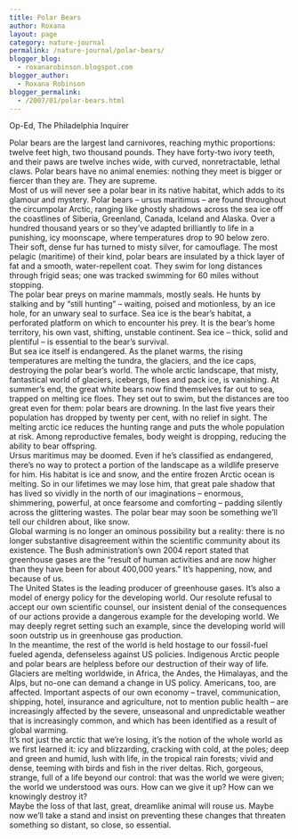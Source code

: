 ```yaml
---
title: Polar Bears
author: Roxana
layout: page
category: nature-journal
permalink: /nature-journal/polar-bears/
blogger_blog:
  - roxanarobinson.blogspot.com
blogger_author:
  - Roxana Robinson
blogger_permalink:
  - /2007/01/polar-bears.html
---
```

Op-Ed, The Philadelphia Inquirer

Polar bears are the largest land carnivores, reaching mythic proportions: twelve feet high, two thousand pounds. They have forty-two ivory teeth, and their paws are twelve inches wide, with curved, nonretractable, lethal claws. Polar bears have no animal enemies: nothing they meet is bigger or fiercer than they are. They are supreme.  
Most of us will never see a polar bear in its native habitat, which adds to its glamour and mystery. Polar bears &#8211; ursus maritimus – are found throughout the circumpolar Arctic, ranging like ghostly shadows across the sea ice off the coastlines of Siberia, Greenland, Canada, Iceland and Alaska. Over a hundred thousand years or so they’ve adapted brilliantly to life in a punishing, icy moonscape, where temperatures drop to 90 below zero. Their soft, dense fur has turned to misty silver, for camouflage. The most pelagic (maritime) of their kind, polar bears are insulated by a thick layer of fat and a smooth, water-repellent coat. They swim for long distances through frigid seas; one was tracked swimming for 60 miles without stopping.  
The polar bear preys on marine mammals, mostly seals. He hunts by stalking and by “still hunting” – waiting, poised and motionless, by an ice hole, for an unwary seal to surface. Sea ice is the bear’s habitat, a perforated platform on which to encounter his prey. It is the bear’s home territory, his own vast, shifting, unstable continent. Sea ice &#8211; thick, solid and plentiful – is essential to the bear’s survival.  
But sea ice itself is endangered. As the planet warms, the rising temperatures are melting the tundra, the glaciers, and the ice caps, destroying the polar bear’s world. The whole arctic landscape, that misty, fantastical world of glaciers, icebergs, floes and pack ice, is vanishing. At summer’s end, the great white bears now find themselves far out to sea, trapped on melting ice floes. They set out to swim, but the distances are too great even for them: polar bears are drowning. In the last five years their population has dropped by twenty per cent, with no relief in sight. The melting arctic ice reduces the hunting range and puts the whole population at risk. Among reproductive females, body weight is dropping, reducing the ability to bear offspring.  
Ursus maritimus may be doomed. Even if he’s classified as endangered, there’s no way to protect a portion of the landscape as a wildlife preserve for him. His habitat is ice and snow, and the entire frozen Arctic ocean is melting. So in our lifetimes we may lose him, that great pale shadow that has lived so vividly in the north of our imaginations &#8211; enormous, shimmering, powerful, at once fearsome and comforting &#8211; padding silently across the glittering wastes. The polar bear may soon be something we’ll tell our children about, like snow.  
Global warming is no longer an ominous possibility but a reality: there is no longer substantive disagreement within the scientific community about its existence. The Bush administration’s own 2004 report stated that greenhouse gases are the “result of human activities and are now higher than they have been for about 400,000 years.” It’s happening, now, and because of us.  
The United States is the leading producer of greenhouse gases. It’s also a model of energy policy for the developing world. Our resolute refusal to accept our own scientific counsel, our insistent denial of the consequences of our actions provide a dangerous example for the developing world. We may deeply regret setting such an example, since the developing world will soon outstrip us in greenhouse gas production.  
In the meantime, the rest of the world is held hostage to our fossil-fuel fueled agenda, defenseless against US policies. Indigenous Arctic people and polar bears are helpless before our destruction of their way of life. Glaciers are melting worldwide, in Africa, the Andes, the Himalayas, and the Alps, but no-one can demand a change in US policy. Americans, too, are affected. Important aspects of our own economy – travel, communication, shipping, hotel, insurance and agriculture, not to mention public health – are increasingly affected by the severe, unseasonal and unpredictable weather that is increasingly common, and which has been identified as a result of global warming.  
It’s not just the arctic that we’re losing, it’s the notion of the whole world as we first learned it: icy and blizzarding, cracking with cold, at the poles; deep and green and humid, lush with life, in the tropical rain forests; vivid and dense, teeming with birds and fish in the river deltas. Rich, gorgeous, strange, full of a life beyond our control: that was the world we were given; the world we understood was ours. How can we give it up? How can we knowingly destroy it?  
Maybe the loss of that last, great, dreamlike animal will rouse us. Maybe now we’ll take a stand and insist on preventing these changes that threaten something so distant, so close, so essential.